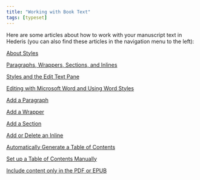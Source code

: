 ```yaml
---
title: "Working with Book Text"
tags: [typeset]
---
```

 
<html><body><section data-type="chapter" class="hsecchapter" data-hederis-type="hsecchapter" id="intro-book-text" data-pi-attrs="id: intro-book-text; data-tags: typeset;" role="doc-chapter" data-tags="typeset" data-author-name=" " data-book-title=" " title="Working with Book Text"><p class="hblkp" data-hederis-type="hblkp" id="pg31mRdYS">Here are some articles about how to work with your manuscript text in Hederis (you can also find these articles in the navigation menu to the left): </p><p class="hblkp" data-hederis-type="hblkp" id="p7NpiOEcT"><a href="{% link _docs/semantic-tagging.md %}" data-hederis-type="hspana" id="pZXG5Cv1p"><span class="Hyperlink" data-hederis-type="hspnspan" id="pRGDLAZUu">About Styles</span></a></p><p class="hblkp" data-hederis-type="hblkp" id="pZ0aebsJD"><a href="{% link _docs/paragraphs-wrappers-and-sections.md %}" data-hederis-type="hspana" id="pBRaII4EW"><span class="Hyperlink" data-hederis-type="hspnspan" id="pKSYKiWV5">Paragraphs, Wrappers, Sections, and Inlines</span></a></p><p class="hblkp" data-hederis-type="hblkp" id="pqhd1qZ4k"><a href="{% link _docs/edit-text-mode.md %}" data-hederis-type="hspana" id="p3AXK8AUa"><span class="Hyperlink" data-hederis-type="hspnspan" id="pXkGRWSj3">Styles and the Edit Text Pane</span></a></p><p class="hblkp" data-hederis-type="hblkp" id="ptSlOvCJf"><a href="{% link _docs/fine-tune-styles.md %}" data-hederis-type="hspana" id="p4pWhMQ6x"><span class="Hyperlink" data-hederis-type="hspnspan" id="pymGOB61d">Editing with Microsoft Word and Using Word Styles</span></a></p><p class="hblkp" data-hederis-type="hblkp" id="pwvMp4K1F"><a href="{% link _docs/add-a-paragraph.md %}" data-hederis-type="hspana" id="pDQjAHMln"><span class="Hyperlink" data-hederis-type="hspnspan" id="pXxChE38x">Add a Paragraph</span></a></p><p class="hblkp" data-hederis-type="hblkp" id="pAPP138LG"><a href="{% link _docs/add-a-wrapper.md %}" data-hederis-type="hspana" id="pdrYxciee"><span class="Hyperlink" data-hederis-type="hspnspan" id="pz5GxE23z">Add a Wrapper</span></a></p><p class="hblkp" data-hederis-type="hblkp" id="pXkURlzxs"><a href="{% link _docs/add-a-section.md %}" data-hederis-type="hspana" id="prXklbVa0"><span class="Hyperlink" data-hederis-type="hspnspan" id="pEQr9P6BZ">Add a Section</span></a></p><p class="hblkp" data-hederis-type="hblkp" id="pN3HGtuUV"><a href="{% link _docs/add-an-inline.md %}" data-hederis-type="hspana" id="phQYKRmyC"><span class="Hyperlink" data-hederis-type="hspnspan" id="pB1K6frKw">Add or Delete an Inline</span></a></p><p class="hblkp" data-hederis-type="hblkp" id="p8wMpRR5w"><a href="{% link _docs/autogen-a-toc.md %}" data-hederis-type="hspana" id="prVz95Frs"><span class="Hyperlink" data-hederis-type="hspnspan" id="pO2YkfJsP">Automatically Generate a Table of Contents</span></a></p><p class="hblkp" data-hederis-type="hblkp" id="phXkATCL6"><a href="{% link _docs/setup-a-toc.md %}" data-hederis-type="hspana" id="pgQcvtiXK"><span class="Hyperlink" data-hederis-type="hspnspan" id="p3vW1q6xh">Set up a Table of Contents Manually</span></a></p><p class="hblkp" data-hederis-type="hblkp" id="pD8cZKqRn"><a href="{% link _docs/include-custom-content.md %}" data-hederis-type="hspana" id="pZxrKL9fw"><span class="Hyperlink" data-hederis-type="hspnspan" id="pPPRXYjJL">Include content only in the PDF or EPUB</span></a></p></section></body></html>
